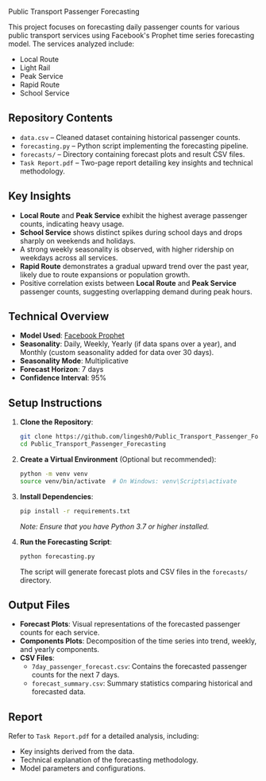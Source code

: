 Public Transport Passenger Forecasting

This project focuses on forecasting daily passenger counts for various public transport services using Facebook's Prophet time series forecasting model. The services analyzed include:

- Local Route
- Light Rail
- Peak Service
- Rapid Route
- School Service

##  Repository Contents

- `data.csv` – Cleaned dataset containing historical passenger counts.
- `forecasting.py` – Python script implementing the forecasting pipeline.
- `forecasts/` – Directory containing forecast plots and result CSV files.
- `Task Report.pdf` – Two-page report detailing key insights and technical methodology.

##  Key Insights

- **Local Route** and **Peak Service** exhibit the highest average passenger counts, indicating heavy usage.
- **School Service** shows distinct spikes during school days and drops sharply on weekends and holidays.
- A strong weekly seasonality is observed, with higher ridership on weekdays across all services.
- **Rapid Route** demonstrates a gradual upward trend over the past year, likely due to route expansions or population growth.
- Positive correlation exists between **Local Route** and **Peak Service** passenger counts, suggesting overlapping demand during peak hours.

##  Technical Overview

- **Model Used**: [Facebook Prophet](https://facebook.github.io/prophet/)
- **Seasonality**: Daily, Weekly, Yearly (if data spans over a year), and Monthly (custom seasonality added for data over 30 days).
- **Seasonality Mode**: Multiplicative
- **Forecast Horizon**: 7 days
- **Confidence Interval**: 95%

##  Setup Instructions

1. **Clone the Repository**:
   ```bash
   git clone https://github.com/lingesh0/Public_Transport_Passenger_Forecasting.git
   cd Public_Transport_Passenger_Forecasting 
   ```

2. **Create a Virtual Environment** (Optional but recommended):
   ```bash
   python -m venv venv
   source venv/bin/activate  # On Windows: venv\Scripts\activate
   ```

3. **Install Dependencies**:
   ```bash
   pip install -r requirements.txt
   ```

   *Note: Ensure that you have Python 3.7 or higher installed.*

4. **Run the Forecasting Script**:
   ```bash
   python forecasting.py
   ```

   The script will generate forecast plots and CSV files in the `forecasts/` directory.

##  Output Files

- **Forecast Plots**: Visual representations of the forecasted passenger counts for each service.
- **Components Plots**: Decomposition of the time series into trend, weekly, and yearly components.
- **CSV Files**:
  - `7day_passenger_forecast.csv`: Contains the forecasted passenger counts for the next 7 days.
  - `forecast_summary.csv`: Summary statistics comparing historical and forecasted data.

##  Report

Refer to `Task Report.pdf` for a detailed analysis, including:

- Key insights derived from the data.
- Technical explanation of the forecasting methodology.
- Model parameters and configurations.

